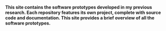 **This site contains the software prototypes developed in my previous research. Each repository features its own project, complete with source code and documentation. This site provides a brief overview of all the software prototypes.**
